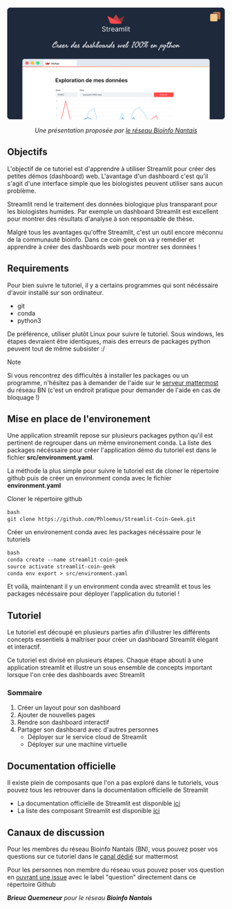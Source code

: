 <p align="center">
    <a href="https://streamlit.io" target="_blank" rel="noopener">
        <img src="https://raw.githubusercontent.com/Phloemus/Streamlit-Coin-Geek/main/img/cover.png" alt="Streamlit - Créer des dashboards web en python" />
    </a>
</p>


<p align="center">
    <em>Une présentation proposée par <a href="https://pf-bird.univ-nantes.fr/bn/">le réseau Bioinfo Nantais</a></em>
</p>

## Objectifs

L'objectif de ce tutoriel est d'apprendre à utiliser Streamlit pour créer des petites démos (dashboard) web. 
L'avantage d'un dashboard c'est qu'il s'agit d'une interface simple que les biologistes peuvent utiliser sans aucun 
problème. 

Streamlit rend le traitement des données biologique plus transparant pour les biologistes humides. Par exemple un 
dashboard Streamlit est excellent pour montrer des résultats d'analyse à son responsable de thèse. 

Malgré tous les avantages qu'offre Streamlit, c'est un outil encore méconnu de la communauté bioinfo. Dans ce coin geek
on va y remédier et apprendre à créer des dashboards web pour montrer ses données !

## Requirements

Pour bien suivre le tutoriel, il y a certains programmes qui sont nécéssaire d'avoir installé sur son ordinateur. 

- git
- conda
- python3

De préférence, utiliser plutôt Linux pour suivre le tutoriel. Sous windows, les étapes devraient être identiques, 
mais des erreurs de packages python peuvent tout de même subsister :/ 

> [!NOTE]
> Si vous rencontrez des difficultés à installer les packages ou un programme, n'hésitez pas à demander de l'aide sur le 
> [serveur mattermost](https://mattermost.univ-nantes.fr/bioinfosnantais/channels/town-square) du réseau BN 
> (c'est un endroit pratique pour demander de l'aide en cas de bloquage !)

## Mise en place de l'environement

Une application streamlit repose sur plusieurs packages python qu'il est pertinent de regrouper dans un même 
environement conda. La liste des packages nécéssaire pour créer l'application démo du tutoriel est dans
le fichier **src/environment.yaml**.

La méthode la plus simple pour suivre le tutoriel est de cloner le répertoire github puis de créer un environment
conda avec le fichier **environment.yaml**

Cloner le répertoire github

```
bash 
git clone https://github.com/Phloemus/Streamlit-Coin-Geek.git
```

Créer un environement conda avec les packages nécéssaire pour le tutoriels

```
bash
conda create --name streamlit-coin-geek
source activate streamlit-coin-geek
conda env export > src/environment.yaml
```

Et voilà, maintenant il y un environment conda avec streamlit et tous les packages nécéssaire pour déployer l'application 
du tutoriel !

## Tutoriel

Le tutoriel est découpé en plusieurs parties afin d'illustrer les différents concepts essentiels à maîtriser pour 
créer un dashboard Streamlit élégant et interactif.

Ce tutoriel est divisé en plusieurs étapes. Chaque étape abouti à une application streamlit et illustre un sous ensemble
de concepts important lorsque l'on crée des dashboards avec Streamlit

### Sommaire

1. Créer un layout pour son dashboard
2. Ajouter de nouvelles pages
3. Rendre son dashboard interactif
4. Partager son dashboard avec d'autres personnes
   - Déployer sur le service cloud de Streamlit
   - Déployer sur une machine virtuelle

## Documentation officielle

Il existe plein de composants que l'on a pas exploré dans le tutoriels, vous pouvez tous les retrouver dans la 
documentation officielle de Streamlit

- La documentation officielle de Streamlit est disponible [ici](https://docs.streamlit.io/)
- La liste des composant Streamlit est disponible [ici](https://docs.streamlit.io/develop/api-reference)

## Canaux de discussion 

Pour les membres du réseau Bioinfo Nantais (BN), vous pouvez poser vos questions sur ce tutoriel dans le 
[canal dédié](https://mattermost.univ-nantes.fr/bioinfosnantais/channels/town-square) sur mattermost

Pour les personnes non membre du réseau vous pouvez poser vos question en 
[ouvrant une issue](https://github.com/Phloemus/Streamlit-Coin-Geek/issues/new) avec le label "question"
directement dans ce répertoire Github

<p>
    <em><b>Brieuc Quemeneur</b> pour le réseau <b>Bioinfo Nantais</b></em>
</p>
